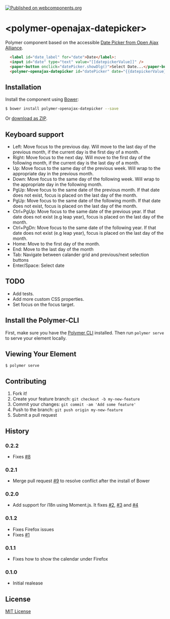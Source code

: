 [![Published on webcomponents.org](https://img.shields.io/badge/webcomponents.org-published-blue.svg)](https://www.webcomponents.org/element/felixzapata/polymer-openajax-datepicker)

# \<polymer-openajax-datepicker\>

Polymer component based on the accessible [Date Picker from Open Ajax Alliance](http://www.oaa-accessibility.org/examplep/datepicker1/).

```html
  <label id="date_label" for="date">Date</label>:
  <input id="date" type="text" value="[[datepickerValue]]" />
  <paper-button onclick="datePicker.showDlg()">Select Date...</paper-button>
  <polymer-openajax-datepicker id="datePicker" date="{{datepickerValue}}"></polymer-openajax-datepicker>
```

## Installation

Install the component using [Bower](http://bower.io/):

```sh
$ bower install polymer-openajax-datepicker --save
```

Or [download as ZIP](https://github.com/felixzapata/polymer-openajax-datepicker/archive/master.zip).

## Keyboard support


+ Left: Move focus to the previous day. Will move to the last day of the previous month, if the current day is the first day of a month.
+ Right: Move focus to the next day. Will move to the first day of the following month, if the current day is the last day of a month.
+ Up: Move focus to the same day of the previous week. Will wrap to the appropriate day in the previous month.
+ Down: Move focus to the same day of the following week. Will wrap to the appropriate day in the following month.
+ PgUp: Move focus to the same date of the previous month. If that date does not exist, focus is placed on the last day of the month.
+ PgUp: Move focus to the same date of the following month. If that date does not exist, focus is placed on the last day of the month.
+ Ctrl+PgUp: Move focus to the same date of the previous year. If that date does not exist (e.g leap year), focus is placed on the last day of the month.
+ Ctrl+PgDn: Move focus to the same date of the following year. If that date does not exist (e.g leap year), focus is placed on the last day of the month.
+ Home: Move to the first day of the month.
+ End: Move to the last day of the month
+ Tab: Navigate between calander grid and previous/next selection buttons
+ Enter/Space: Select date

## TODO

+ Add tests.
+ Add more custom CSS properties.
+ Set focus on the focus target.

## Install the Polymer-CLI

First, make sure you have the [Polymer CLI](https://www.npmjs.com/package/polymer-cli) installed. Then run `polymer serve` to serve your element locally.

## Viewing Your Element

```
$ polymer serve
```

## Contributing

1. Fork it!
2. Create your feature branch: `git checkout -b my-new-feature`
3. Commit your changes: `git commit -am 'Add some feature'`
4. Push to the branch: `git push origin my-new-feature`
5. Submit a pull request

## History

### 0.2.2

+ Fixes [#8](https://github.com/felixzapata/polymer-openajax-datepicker/issues/8)

### 0.2.1

+ Merge pull request [#9](https://github.com/felixzapata/polymer-openajax-datepicker/pull/9) to resolve conflict after the install of Bower

### 0.2.0

+ Add support for i18n using Moment.js. It fixes [#2](https://github.com/felixzapata/polymer-openajax-datepicker/issues/2), [#3](https://github.com/felixzapata/polymer-openajax-datepicker/issues/3) and [#4](https://github.com/felixzapata/polymer-openajax-datepicker/issues/4)

### 0.1.2

+ Fixes Firefox issues
+ Fixes [#1](https://github.com/felixzapata/polymer-openajax-datepicker/issues/1)

### 0.1.1

+ Fixes how to show the calendar under Firefox

### 0.1.0

+ Initial realease 

## License

[MIT License](https://opensource.org/licenses/MIT)